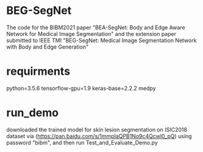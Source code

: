 # BEG-SegNet
The code for the BIBM2021 paper "BEA-SegNet: Body and Edge Aware Network for Medical Image Segmentation" and the extension paper submitted to IEEE TMI "BEG-SegNet: Medical Image Segmentation Network with Body and Edge Generation"
# requirments
python=3.5.6
tensorflow-gpu=1.9
keras-base=2.2.2
medpy

# run_demo
downloaded the trained model for skin lesion segmentation on ISIC2018 dataset via (https://pan.baidu.com/s/1mmplaQPB1No9c4Qcwl0_pQ) using password "bibm", and then run Test_and_Evaluate_Demo.py
